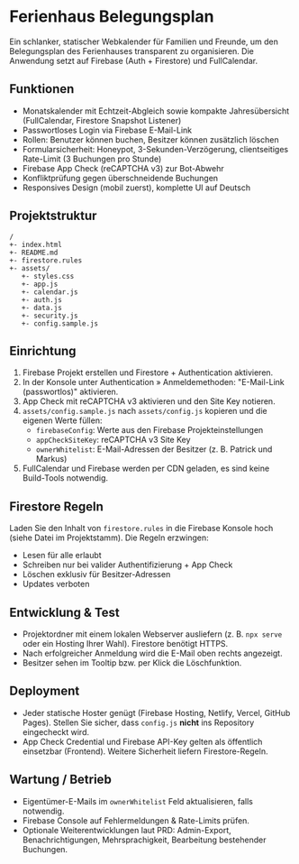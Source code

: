 # Ferienhaus Belegungsplan

Ein schlanker, statischer Webkalender f&uuml;r Familien und Freunde, um den Belegungsplan des Ferienhauses transparent zu organisieren. Die Anwendung setzt auf Firebase (Auth + Firestore) und FullCalendar.

## Funktionen
- Monatskalender mit Echtzeit-Abgleich sowie kompakte Jahres&uuml;bersicht (FullCalendar, Firestore Snapshot Listener)
- Passwortloses Login via Firebase E-Mail-Link
- Rollen: Benutzer k&ouml;nnen buchen, Besitzer k&ouml;nnen zus&auml;tzlich l&ouml;schen
- Formularsicherheit: Honeypot, 3-Sekunden-Verz&ouml;gerung, clientseitiges Rate-Limit (3 Buchungen pro Stunde)
- Firebase App Check (reCAPTCHA v3) zur Bot-Abwehr
- Konfliktpr&uuml;fung gegen &uuml;berschneidende Buchungen
- Responsives Design (mobil zuerst), komplette UI auf Deutsch

## Projektstruktur
```
/
+- index.html
+- README.md
+- firestore.rules
+- assets/
   +- styles.css
   +- app.js
   +- calendar.js
   +- auth.js
   +- data.js
   +- security.js
   +- config.sample.js
```

## Einrichtung
1. Firebase Projekt erstellen und Firestore + Authentication aktivieren.
2. In der Konsole unter Authentication &raquo; Anmeldemethoden: "E-Mail-Link (passwortlos)" aktivieren.
3. App Check mit reCAPTCHA v3 aktivieren und den Site Key notieren.
4. `assets/config.sample.js` nach `assets/config.js` kopieren und die eigenen Werte f&uuml;llen:
   - `firebaseConfig`: Werte aus den Firebase Projekteinstellungen
   - `appCheckSiteKey`: reCAPTCHA v3 Site Key
   - `ownerWhitelist`: E-Mail-Adressen der Besitzer (z. B. Patrick und Markus)
5. FullCalendar und Firebase werden per CDN geladen, es sind keine Build-Tools notwendig.

## Firestore Regeln
Laden Sie den Inhalt von `firestore.rules` in die Firebase Konsole hoch (siehe Datei im Projektstamm). Die Regeln erzwingen:
- Lesen f&uuml;r alle erlaubt
- Schreiben nur bei valider Authentifizierung + App Check
- L&ouml;schen exklusiv f&uuml;r Besitzer-Adressen
- Updates verboten

## Entwicklung & Test
- Projektordner mit einem lokalen Webserver ausliefern (z. B. `npx serve` oder ein Hosting Ihrer Wahl). Firestore ben&ouml;tigt HTTPS.
- Nach erfolgreicher Anmeldung wird die E-Mail oben rechts angezeigt.
- Besitzer sehen im Tooltip bzw. per Klick die L&ouml;schfunktion.

## Deployment
- Jeder statische Hoster gen&uuml;gt (Firebase Hosting, Netlify, Vercel, GitHub Pages). Stellen Sie sicher, dass `config.js` **nicht** ins Repository eingecheckt wird.
- App Check Credential und Firebase API-Key gelten als &ouml;ffentlich einsetzbar (Frontend). Weitere Sicherheit liefern Firestore-Regeln.

## Wartung / Betrieb
- Eigent&uuml;mer-E-Mails im `ownerWhitelist` Feld aktualisieren, falls notwendig.
- Firebase Console auf Fehlermeldungen & Rate-Limits pr&uuml;fen.
- Optionale Weiterentwicklungen laut PRD: Admin-Export, Benachrichtigungen, Mehrsprachigkeit, Bearbeitung bestehender Buchungen.
